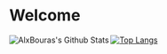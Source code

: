 # Welcome

<!--
**AlxBouras/AlxBouras** is a ✨ _special_ ✨ repository because its `README.md` (this file) appears on your GitHub profile.

Here are some ideas to get you started:

- 🔭 I’m currently working on ...
- 🌱 I’m currently learning ...
- 👯 I’m looking to collaborate on ...
- 🤔 I’m looking for help with ...
- 💬 Ask me about ...
- 📫 How to reach me: ...
- 😄 Pronouns: ...
- ⚡ Fun fact: ...
-->
<p float="center">
  <img align="left" alt="AlxBouras's Github Stats" src="https://github-readme-stats.vercel.app/api?username=AlxBouras&show_icons=true&hide_border=true&theme=dark" />
</p>

[![Top Langs](https://github-readme-stats.vercel.app/api/top-langs/?username=AlxBouras)](https://github.com/anuraghazra/github-readme-stats)

